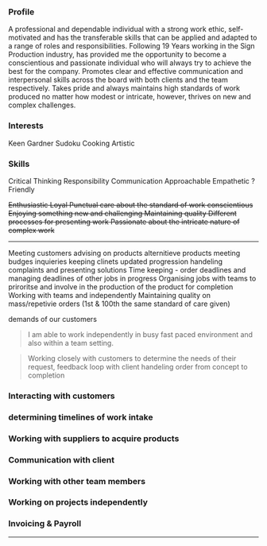 

### Profile
A professional and dependable individual with a strong work ethic, self-motivated and has the transferable skills that can be applied and adapted to a range of roles and responsibilities.
Following 19 Years working in the Sign Production industry, has provided me the opportunity to become a conscientious and passionate individual who will always try to achieve the best for the company.
Promotes clear and effective communication and interpersonal skills across the board with both clients and the team respectively.
Takes pride and always maintains high standards of work produced no matter how modest or intricate, however, thrives on new and complex challenges.

### Interests
Keen Gardner
Sudoku
Cooking
Artistic

### Skills
Critical Thinking
Responsibility
Communication
Approachable
Empathetic
? Friendly

~~Enthusiastic
Loyal
Punctual
care about the standard of work
conscientious
Enjoying something new and challenging
Maintaining quality
Different processes for presenting work
Passionate about the intricate nature of complex work~~

---

Meeting customers
advising on products
alternitieve products meeting budges
inquieries
keeping clinets updated progression
handeling complaints and presenting solutions
Time keeping - order deadlines and managing deadlines of other jobs in progress
Organising jobs with teams to priroritse and involve in the production of the product for completion
Working with teams and independently 
Maintaining quality on mass/repetivie orders (1st & 100th the same standard of care given)

demands of our customers


>I am able to work independently in busy fast paced environment and also within a team setting.

> Working closely with customers to determine the needs of their request, 
> feedback loop with client
> handeling order from concept to completion 

### Interacting with customers

### determining timelines of work intake 

### Working with suppliers to acquire products

### Communication with client 

### Working with other team members

### Working on projects independently

### Invoicing & Payroll

---

